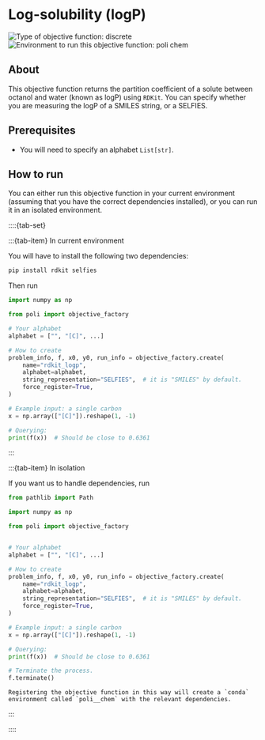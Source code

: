 # Log-solubility (logP)
![Type of objective function: discrete](https://img.shields.io/badge/Type-discrete_inputs-blue)
![Environment to run this objective function: poli chem](https://img.shields.io/badge/Environment-poli____chem-teal
)

## About

This objective function returns the partition coefficient of a solute between octanol and water (known as logP) using `RDKit`. You can specify whether you are measuring the logP of a SMILES string, or a SELFIES.

## Prerequisites

- You will need to specify an alphabet `List[str]`.

## How to run

You can either run this objective function in your current environment (assuming that you have the correct dependencies installed), or you can run it in an isolated environment.

::::{tab-set}

:::{tab-item} In current environment

You will have to install the following two dependencies:

```bash
pip install rdkit selfies
```

Then run

```python
import numpy as np

from poli import objective_factory

# Your alphabet
alphabet = ["", "[C]", ...]

# How to create
problem_info, f, x0, y0, run_info = objective_factory.create(
    name="rdkit_logp",
    alphabet=alphabet,
    string_representation="SELFIES",  # it is "SMILES" by default.
    force_register=True, 
)

# Example input: a single carbon
x = np.array(["[C]"]).reshape(1, -1)

# Querying:
print(f(x))  # Should be close to 0.6361
```

:::

:::{tab-item} In isolation

If you want us to handle dependencies, run

```python
from pathlib import Path

import numpy as np

from poli import objective_factory


# Your alphabet
alphabet = ["", "[C]", ...]

# How to create
problem_info, f, x0, y0, run_info = objective_factory.create(
    name="rdkit_logp",
    alphabet=alphabet,
    string_representation="SELFIES",  # it is "SMILES" by default.
    force_register=True, 
)

# Example input: a single carbon
x = np.array(["[C]"]).reshape(1, -1)

# Querying:
print(f(x))  # Should be close to 0.6361

# Terminate the process.
f.terminate()
```

```{warning}
Registering the objective function in this way will create a `conda` environment called `poli__chem` with the relevant dependencies.
```

:::

::::
